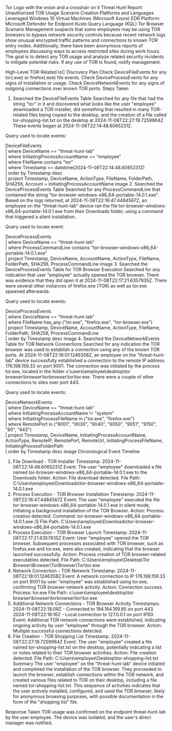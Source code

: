 Tor Logo with the onion and a crosshair on it
Threat Hunt Report: Unauthorized TOR Usage
Scenario Creation
Platforms and Languages Leveraged
Windows 10 Virtual Machines (Microsoft Azure)
EDR Platform: Microsoft Defender for Endpoint
Kusto Query Language (KQL)
Tor Browser
Scenario
Management suspects that some employees may be using TOR browsers to bypass network security controls because recent network logs show unusual encrypted traffic patterns and connections to known TOR entry nodes. Additionally, there have been anonymous reports of employees discussing ways to access restricted sites during work hours. The goal is to detect any TOR usage and analyze related security incidents to mitigate potential risks. If any use of TOR is found, notify management.

High-Level TOR-Related IoC Discovery Plan
Check DeviceFileEvents for any tor(.exe) or firefox(.exe) file events.
Check DeviceProcessEvents for any signs of installation or usage.
Check DeviceNetworkEvents for any signs of outgoing connections over known TOR ports.
Steps Taken
1. Searched the DeviceFileEvents Table
Searched for any file that had the string "tor" in it and discovered what looks like the user "employee" downloaded a TOR installer, did something that resulted in many TOR-related files being copied to the desktop, and the creation of a file called tor-shopping-list.txt on the desktop at 2024-11-08T22:27:19.7259964Z. These events began at 2024-11-08T22:14:48.6065231Z.

Query used to locate events:

DeviceFileEvents  
| where DeviceName == "threat-hunt-lab"  
| where InitiatingProcessAccountName == "employee"  
| where FileName contains "tor"  
| where Timestamp >= datetime(2024-11-08T22:14:48.6065231Z)  
| order by Timestamp desc  
| project Timestamp, DeviceName, ActionType, FileName, FolderPath, SHA256, Account = InitiatingProcessAccountName
image
2. Searched the DeviceProcessEvents Table
Searched for any ProcessCommandLine that contained the string "tor-browser-windows-x86_64-portable-14.0.1.exe". Based on the logs returned, at 2024-11-08T22:16:47.4484567Z, an employee on the "threat-hunt-lab" device ran the file tor-browser-windows-x86_64-portable-14.0.1.exe from their Downloads folder, using a command that triggered a silent installation.

Query used to locate event:

DeviceProcessEvents  
| where DeviceName == "threat-hunt-lab"  
| where ProcessCommandLine contains "tor-browser-windows-x86_64-portable-14.0.1.exe"  
| project Timestamp, DeviceName, AccountName, ActionType, FileName, FolderPath, SHA256, ProcessCommandLine
image
3. Searched the DeviceProcessEvents Table for TOR Browser Execution
Searched for any indication that user "employee" actually opened the TOR browser. There was evidence that they did open it at 2024-11-08T22:17:21.6357935Z. There were several other instances of firefox.exe (TOR) as well as tor.exe spawned afterwards.

Query used to locate events:

DeviceProcessEvents  
| where DeviceName == "threat-hunt-lab"  
| where FileName has_any ("tor.exe", "firefox.exe", "tor-browser.exe")  
| project Timestamp, DeviceName, AccountName, ActionType, FileName, FolderPath, SHA256, ProcessCommandLine  
| order by Timestamp desc
image
4. Searched the DeviceNetworkEvents Table for TOR Network Connections
Searched for any indication the TOR browser was used to establish a connection using any of the known TOR ports. At 2024-11-08T22:18:01.1246358Z, an employee on the "threat-hunt-lab" device successfully established a connection to the remote IP address 176.198.159.33 on port 9001. The connection was initiated by the process tor.exe, located in the folder c:\users\employee\desktop\tor browser\browser\torbrowser\tor\tor.exe. There were a couple of other connections to sites over port 443.

Query used to locate events:

DeviceNetworkEvents  
| where DeviceName == "threat-hunt-lab"  
| where InitiatingProcessAccountName != "system"  
| where InitiatingProcessFileName in ("tor.exe", "firefox.exe")  
| where RemotePort in ("9001", "9030", "9040", "9050", "9051", "9150", "80", "443")  
| project Timestamp, DeviceName, InitiatingProcessAccountName, ActionType, RemoteIP, RemotePort, RemoteUrl, InitiatingProcessFileName, InitiatingProcessFolderPath  
| order by Timestamp desc
image
Chronological Event Timeline
1. File Download - TOR Installer
Timestamp: 2024-11-08T22:14:48.6065231Z
Event: The user "employee" downloaded a file named tor-browser-windows-x86_64-portable-14.0.1.exe to the Downloads folder.
Action: File download detected.
File Path: C:\Users\employee\Downloads\tor-browser-windows-x86_64-portable-14.0.1.exe
2. Process Execution - TOR Browser Installation
Timestamp: 2024-11-08T22:16:47.4484567Z
Event: The user "employee" executed the file tor-browser-windows-x86_64-portable-14.0.1.exe in silent mode, initiating a background installation of the TOR Browser.
Action: Process creation detected.
Command: tor-browser-windows-x86_64-portable-14.0.1.exe /S
File Path: C:\Users\employee\Downloads\tor-browser-windows-x86_64-portable-14.0.1.exe
3. Process Execution - TOR Browser Launch
Timestamp: 2024-11-08T22:17:21.6357935Z
Event: User "employee" opened the TOR browser. Subsequent processes associated with TOR browser, such as firefox.exe and tor.exe, were also created, indicating that the browser launched successfully.
Action: Process creation of TOR browser-related executables detected.
File Path: C:\Users\employee\Desktop\Tor Browser\Browser\TorBrowser\Tor\tor.exe
4. Network Connection - TOR Network
Timestamp: 2024-11-08T22:18:01.1246358Z
Event: A network connection to IP 176.198.159.33 on port 9001 by user "employee" was established using tor.exe, confirming TOR browser network activity.
Action: Connection success.
Process: tor.exe
File Path: c:\users\employee\desktop\tor browser\browser\torbrowser\tor\tor.exe
5. Additional Network Connections - TOR Browser Activity
Timestamps:
2024-11-08T22:18:08Z - Connected to 194.164.169.85 on port 443.
2024-11-08T22:18:16Z - Local connection to 127.0.0.1 on port 9150.
Event: Additional TOR network connections were established, indicating ongoing activity by user "employee" through the TOR browser.
Action: Multiple successful connections detected.
6. File Creation - TOR Shopping List
Timestamp: 2024-11-08T22:27:19.7259964Z
Event: The user "employee" created a file named tor-shopping-list.txt on the desktop, potentially indicating a list or notes related to their TOR browser activities.
Action: File creation detected.
File Path: C:\Users\employee\Desktop\tor-shopping-list.txt
Summary
The user "employee" on the "threat-hunt-lab" device initiated and completed the installation of the TOR browser. They proceeded to launch the browser, establish connections within the TOR network, and created various files related to TOR on their desktop, including a file named tor-shopping-list.txt. This sequence of activities indicates that the user actively installed, configured, and used the TOR browser, likely for anonymous browsing purposes, with possible documentation in the form of the "shopping list" file.

Response Taken
TOR usage was confirmed on the endpoint threat-hunt-lab by the user employee. The device was isolated, and the user's direct manager was notified.

